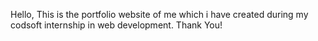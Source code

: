Hello,
This is the portfolio website of me which i have created during my codsoft internship in web development.
Thank You!
